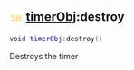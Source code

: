 ## <img src="../../.gitbook/assets/shared.png" width="24" height=24 /> [timerObj](https://iaswiki.rawr.dev/readme/timerobj):destroy

```lua
void timerObj:destroy()
```

Destroys the timer
